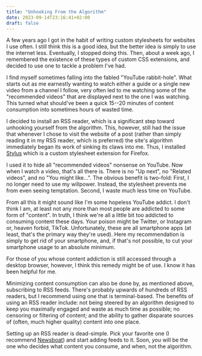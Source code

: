 ```yaml
---
title: "Unhooking From the Algorithm"
date: 2023-09-14T23:16:41+02:00
draft: false
---
```


A few years ago I got in the habit of writing custom stylesheets for websites I use often.
I still think this is a good idea, but the better idea is simply to use the internet less.
Eventually, I stopped doing this.
Then, about a week ago, I remembered the existence of these types of custom CSS extensions, and decided to use one to tackle a problem I've had.

I find myself sometimes falling into the fabled "YouTube rabbit-hole".
What starts out as me earnestly wanting to watch either a guide or a single new video from a channel I follow, very often led to me watching some of the "recommended videos" that are displayed next to the one I was watching.
This turned what should've been a quick 15--20 minutes of content consumption into sometimes hours of wasted time.

I decided to install an RSS reader, which is a significant step toward unhooking yourself from the algorithm.
This, however, still had the issue that whenever I chose to visit the website of a post (rather than simply reading it in my RSS reader, which is preferred) the site's algorithm immediately began its work of sinking its claws into me.
Thus, I installed [Stylus](https://addons.mozilla.org/en-US/firefox/addon/styl-us/) which is a custom stylesheet extension for Firefox.

I used it to hide all "recommended videos" nonsense on YouTube.
Now when I watch a video, that's all there is.
There is no "Up next", no "Related videos", and no "You might like...".
The obvious benefit is two-fold:
First, I no longer need to use my willpower.
Instead, the stylesheet prevents me from even seeing temptation.
Second, I waste much less time on YouTube.

From all this it might sound like I'm some hopeless YouTube addict.
I don't think I am, at least not any more than most people are addicted to some form of "content".
In truth, I think we're all a little bit too addicted to consuming content these days.
Your poison might be Twitter, or Instagram or, heaven forbid, TikTok.
Unfortunately, these are all smartphone apps (at least, that's the primary way they're used).
Here my recommendation is simply to get rid of your smartphone, and, if that's not possible, to cut your smartphone usage to an absolute minimum.

For those of you whose content addiction is still accessed through a desktop browser, however, I think this remedy might be of use.
I know it has been helpful for me.

Minimizing content consumption can also be done by, as mentioned above, subscribing to RSS feeds.
There's probably upwards of hundreds of RSS readers, but I recommend using one that is terminal-based.
The benefits of using an RSS reader include: not being steered by an algorithm designed to keep you maximally engaged and waste as much time as possible; no censoring or filtering of content; and the ability to gather disparate sources of (often, much higher quality) content into one place.

Setting up an RSS reader is dead-simple.
Pick your favorite one (I recommend [Newsboat](https://newsboat.org/index.html)) and start adding feeds to it.
Soon, *you* will be the one who decides what content you consume, and when, not the algorithm.
